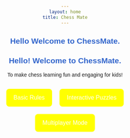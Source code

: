 ```yaml
---
layout: home
title: Chess Mate
---
```

## Hello Welcome to ChessMate.
<!DOCTYPE html>
<html lang="en">

<head>
    <meta charset="UTF-8">
    <meta http-equiv="X-UA-Compatible" content="IE=edge">
    <meta name="viewport" content="width=device-width, initial-scale=1.0">
    <title>Chess Mate</title>
    <style>
        body {
            font-family: 'Arial', sans-serif;
            text-align: center;
            margin: 50px;
        }
        h2 {
            color: #3366cc;
        }
        .welcome-container {
            max-width: 600px;
            margin: auto;
        }
        .button-container {
            display: flex;
            flex-wrap: wrap;
            justify-content: center;
            margin-top: 20px;
        }
        .module-button {
            margin: 10px;
            padding: 15px 20px;
            font-size: 16px;
            text-align: center;
            text-decoration: none;
            background-color: yellow;
            color: white;
            border-radius: 8px;
            cursor: pointer;
            transition: background-color 0.3s;
        }
        .module-button:hover {
            background-color: #45a049;
        }
    </style>
</head>

<body>
    <div class="welcome-container">
        <h2>Hello! Welcome to ChessMate.</h2>
        <p>To make chess learning fun and engaging for kids!</p>
        <div class="button-container">
            <a href="basic-rules.html" class="module-button">Basic Rules</a>
            <a href="interactive-puzzles.html" class="module-button">Interactive Puzzles</a>
            <a href="multiplayer-mode.html" class="module-button">Multiplayer Mode</a>
            <!-- Add more buttons for other modules as needed -->
        </div>
    </div>
</body>

</html>
